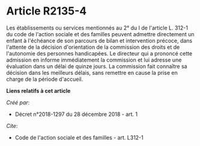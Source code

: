 # Article R2135-4

Les établissements ou services mentionnés au 2° du I de l'article L. 312-1 du code de l'action sociale et des familles
peuvent admettre directement un enfant à l'échéance de son parcours de bilan et intervention précoce, dans l'attente de la
décision d'orientation de la commission des droits et de l'autonomie des personnes handicapées. Le directeur qui a prononcé
cette admission en informe immédiatement la commission et lui adresse une évaluation dans un délai de quinze jours. La
commission fait connaître sa décision dans les meilleurs délais, sans remettre en cause la prise en charge de la période
d'accueil.

**Liens relatifs à cet article**

_Créé par_:

  - Décret n°2018-1297 du 28 décembre 2018 - art. 1

_Cite_:

  - Code de l'action sociale et des familles - art. L312-1
